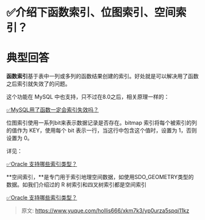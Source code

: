 # ✅介绍下函数索引、位图索引、空间索引？

# 典型回答


**函数索引**基于表中一列或多列的函数结果创建的索引。好处就是可以解决用了函数之后索引就失效了的问题。



这个功能在 MySQL 中也支持，只不过在8.0之后，相关原理一样的：



[✅MySQL用了函数一定会索引失效吗？](https://www.yuque.com/hollis666/xkm7k3/wk2stos6kpdcc8dc)

  


位图索引使用一系列bit来表示数据记录是否存在。bitmap 索引将每个被索引的列的值作为 KEY，使用每个 bit 表示一行，当这行中包含这个值时，设置为 1，否则设置为 0。



详见：

[✅Oracle 支持哪些索引类型？](https://www.yuque.com/hollis666/xkm7k3/bgilo3s62eu34q23#vuefS)



**空间索引，**是专门用于索引地理空间数据，如使用SDO_GEOMETRY类型的数据。如我们介绍过的 R 树索引和四叉树索引都是空间索引



[✅Oracle 支持哪些索引类型？](https://www.yuque.com/hollis666/xkm7k3/bgilo3s62eu34q23#Gz4Ip)



> 原文: <https://www.yuque.com/hollis666/xkm7k3/yp0urza5spqi11kz>